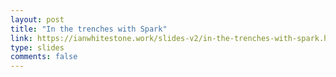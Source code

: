 ```yaml
---
layout: post
title: "In the trenches with Spark"
link: https://ianwhitestone.work/slides-v2/in-the-trenches-with-spark.html
type: slides
comments: false
---
```


